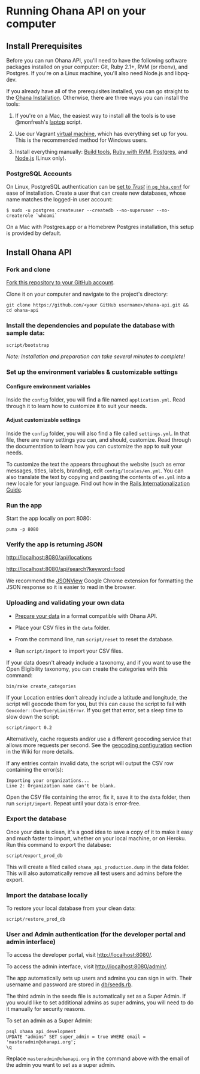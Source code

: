  # Running Ohana API on your computer

## Install Prerequisites

Before you can run Ohana API, you'll need to have the following software
packages installed on your computer: Git, Ruby 2.1+, RVM (or rbenv), and Postgres.
If you're on a Linux machine, you'll also need Node.js and libpq-dev.

If you already have all of the prerequisites installed, you can go straight
to the [Ohana Installation](#install-ohana-api). Otherwise, there are three ways
you can install the tools:

1. If you're on a Mac, the easiest way to install all the tools is to use
@monfresh's [laptop] script.

2. Use our Vagrant [virtual machine][dev-box], which has everything set up for
you. This is the recommended method for Windows users.

[dev-box]: https://github.com/codeforamerica/ohana-api-dev-box

3. Install everything manually: [Build tools][build-tools], [Ruby with RVM][ruby],
[Postgres][postgres], and [Node.js][node] (Linux only).

[laptop]: https://github.com/monfresh/laptop
[build-tools]: https://github.com/codeforamerica/howto/blob/master/Build-Tools.md
[ruby]: https://github.com/codeforamerica/howto/blob/master/Ruby.md
[postgres]: https://github.com/codeforamerica/howto/blob/master/PostgreSQL.md
[node]: https://github.com/codeforamerica/howto/blob/master/Node.js.md

### PostgreSQL Accounts

On Linux, PostgreSQL authentication can be [set to _Trust_](http://www.postgresql.org/docs/9.1/static/auth-methods.html#AUTH-TRUST) [in `pg_hba.conf`](https://wiki.postgresql.org/wiki/Client_Authentication) for ease of installation. Create a user that can create new databases, whose name matches the logged-in user account:

    $ sudo -u postgres createuser --createdb --no-superuser --no-createrole `whoami`

On a Mac with Postgres.app or a Homebrew Postgres installation, this setup is
provided by default.

## Install Ohana API

### Fork and clone

[Fork this repository to your GitHub account][fork].

Clone it on your computer and navigate to the project's directory:

    git clone https://github.com/<your GitHub username>/ohana-api.git && cd ohana-api

[fork]: http://help.github.com/fork-a-repo/

### Install the dependencies and populate the database with sample data:

    script/bootstrap

_Note: Installation and preparation can take several minutes to complete!_

### Set up the environment variables & customizable settings

#### Configure environment variables
Inside the `config` folder, you will find a file named `application.yml`.
Read through it to learn how to customize it to suit your needs.

#### Adjust customizable settings
Inside the `config` folder, you will also find a file called `settings.yml`.
In that file, there are many settings you can, and should, customize.
Read through the documentation to learn how you can customize the app to suit
your needs.

To customize the text the appears throughout the website
(such as error messages, titles, labels, branding), edit `config/locales/en.yml`.
You can also translate the text by copying and pasting the contents of `en.yml`
into a new locale for your language. Find out how in the
[Rails Internationalization Guide](http://guides.rubyonrails.org/i18n.html).

### Run the app

Start the app locally on port 8080:

    puma -p 8080

### Verify the app is returning JSON

[http://localhost:8080/api/locations](http://localhost:8080/api/locations)

[http://localhost:8080/api/search?keyword=food](http://localhost:8080/api/search?keyword=food)

We recommend the [JSONView][jsonview] Google Chrome extension for formatting
the JSON response so it is easier to read in the browser.

[jsonview]: https://chrome.google.com/webstore/detail/jsonview/chklaanhfefbnpoihckbnefhakgolnmc

### Uploading and validating your own data

- [Prepare your data][prepare] in a format compatible with Ohana API.

- Place your CSV files in the `data` folder.

- From the command line, run `script/reset` to reset the database.

- Run `script/import` to import your CSV files.

If your data doesn't already include a taxonomy, and if you want to use the Open
Eligibility taxonomy, you can create the categories with this command:
```
bin/rake create_categories
```

If your Location entries don't already include a latitude and longitude, the
script will geocode them for you, but this can cause the script to fail with
`Geocoder::OverQueryLimitError`. If you get that error, set a sleep time to
slow down the script:
```
script/import 0.2
```

Alternatively, cache requests and/or use a different geocoding service that
allows more requests per second. See the [geocoding configuration][geocode]
section in the Wiki for more details.

If any entries contain invalid data, the script will output the CSV row
containing the error(s):
```
Importing your organizations...
Line 2: Organization name can't be blank.
```

Open the CSV file containing the error, fix it, save it to the `data` folder,
then run `script/import`. Repeat until your data is error-free.

[prepare]: https://github.com/codeforamerica/ohana-api/wiki/Populating-the-Postgres-database-from-OpenReferral-compliant-CSV-files
[geocode]: https://github.com/codeforamerica/ohana-api/wiki/Customizing-the-geocoding-configuration

### Export the database

Once your data is clean, it's a good idea to save a copy of it to make it easy
and much faster to import, whether on your local machine, or on Heroku.
Run this command to export the database:

```
script/export_prod_db
```
This will create a filed called `ohana_api_production.dump` in the data folder.
This will also automatically remove all test users and admins before the export.

### Import the database locally

To restore your local database from your clean data:
```
script/restore_prod_db
```

### User and Admin authentication (for the developer portal and admin interface)

To access the developer portal, visit [http://localhost:8080/](http://localhost:8080/).

To access the admin interface, visit [http://localhost:8080/admin/](http://localhost:8080/admin/).

The app automatically sets up users and admins you can sign in with.
Their username and password are stored in [db/seeds.rb][seeds].

[seeds]: https://github.com/codeforamerica/ohana-api/blob/master/db/seeds.rb

The third admin in the seeds file is automatically set as a Super Admin. If you
would like to set additional admins as super admins, you will need to do it
manually for security reasons.

To set an admin as a Super Admin:

    psql ohana_api_development
    UPDATE "admins" SET super_admin = true WHERE email = 'masteradmin@ohanapi.org';
    \q

Replace `masteradmin@ohanapi.org` in the command above with the email of the
admin you want to set as a super admin.
